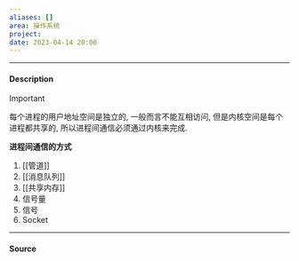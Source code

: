 ```yaml
---
aliases: []
area: 操作系统
project: 
date: 2023-04-14 20:00
---
```

---
#### Description
> [!important] 
> 每个进程的用户地址空间是独立的, 一般而言不能互相访问, 但是内核空间是每个进程都共享的, 所以进程间通信必须通过内核来完成.

**进程间通信的方式**
1. [[管道]]
2. [[消息队列]]
3. [[共享内存]]
4. 信号量
5. 信号
6. Socket

---
#### Source

